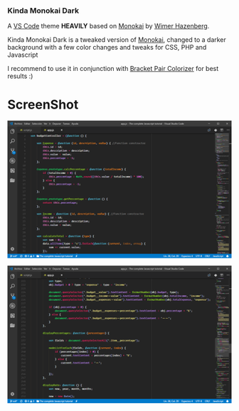 ### Kinda Monokai Dark

A [VS Code][1] theme __HEAVILY__ based on [Monokai][2] by [Wimer Hazenberg][3].

Kinda Monokai Dark is a tweaked version of [Monokai][2], changed to a darker background with a few color changes and tweaks for CSS, PHP and Javascript

I recommend to use it in conjunction with [Bracket Pair Colorizer][4] for best results :)

# ScreenShot

![ScreenShot](https://raw.githubusercontent.com/BraisC/Kinda-Monokai-Dark/master/static/screenshot.PNG)

![ScreenShot](https://raw.githubusercontent.com/BraisC/Kinda-Monokai-Dark/master/static/screenshot2.PNG)

[1]: https://code.visualstudio.com/
[2]: http://www.monokai.nl/blog/2006/07/15/textmate-color-theme/
[3]: http://monokai.nl/
[4]: https://marketplace.visualstudio.com/items?itemName=CoenraadS.bracket-pair-colorizer
